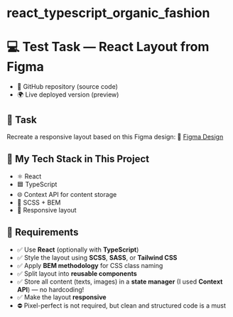 # react_typescript_organic_fashion
# 💻 Test Task — React Layout from Figma

   - 📁 GitHub repository (source code)
   - 🌍 Live deployed version (preview)

## 🧩 Task

Recreate a responsive layout based on this Figma design:
🔗 [Figma Design](https://www.figma.com/community/file/1316469446514771340)

## 🧠 My Tech Stack in This Project

- ⚛️ React  
- 🟦 TypeScript  
- 🌐 Context API for content storage  
- 🎨 SCSS + BEM  
- 📱 Responsive layout 

## 📌 Requirements

- ✅ Use **React** (optionally with **TypeScript**)
- ✅ Style the layout using **SCSS**, **SASS**, or **Tailwind CSS**
- ✅ Apply **BEM methodology** for CSS class naming
- ✅ Split layout into **reusable components**
- ✅ Store all content (texts, images) in a **state manager** (I used **Context API**) — no hardcoding!
- ✅ Make the layout **responsive**
- ⛔ Pixel-perfect is not required, but clean and structured code is a must
 
